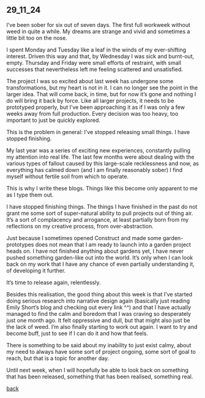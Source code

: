 ## 29_11_24

I’ve been sober for six out of seven days. The first full workweek without weed in quite a while. My dreams are strange and vivid and sometimes a little bit too on the nose.

I spent Monday and Tuesday like a leaf in the winds of my ever-shifting interest. Driven this way and that, by Wednesday I was sick and burnt-out, empty. Thursday and Friday were small efforts of restraint, with small successes that nevertheless left me feeling scattered and unsatisfied.

The project I was so excited about last week has undergone some transformations, but my heart is not in it. I can no longer see the point in the larger idea. That will come back, in time, but for now it’s gone and nothing I do will bring it back by force. Like all larger projects, it needs to be prototyped properly, but I’ve been approaching it as if I was only a few weeks away from full production. Every decision was too heavy, too important to just be quickly explored.

This is the problem in general: I’ve stopped releasing small things. I have stopped finishing.

My last year was a series of exciting new experiences, constantly pulling my attention into real life. The last few months were about dealing with the various types of fallout caused by this large-scale recklessness and now, as everything has calmed down (and I am finally reasonably sober) I find myself without fertile soil from which to operate.

This is why I write these blogs. Things like this become only apparent to me as I type them out.

I have stopped finishing things. The things I have finished in the past do not grant me some sort of super-natural ability to pull projects out of thing air. It’s a sort of complacency and arrogance, at least partially born from my reflections on my creative process, from over-abstraction.

Just because I sometimes opened Construct and made some garden-prototypes does not mean that I am ready to launch into a garden project heads on. I have not finished anything about gardens yet, I have never pushed something garden-like out into the world. It’s only when I can look back on my work that I have any chance of even partially understanding it, of developing it further.

It’s time to release again, relentlessly. 

Besides this realisation, the good thing about this week is that I’ve started doing serious research into narrative design again (basically just reading Emily Short’s blog and checking out every link ^^) and that I have actually managed to find the calm and boredom that I was craving so desperately just one month ago. It felt oppressive and dull, but that might also just be the lack of weed. I’m also finally starting to work out again. I want to try and become buff, just to see if I can do it and how that feels. 

There is something to be said about my inability to just exist calmy, about my need to always  have some sort of project ongoing, some sort of goal to reach, but that is a topic for another day.

Until next week, when I will hopefully be able to look back on something that has been released, something that has been realised, something real.

[back](blogagain)
